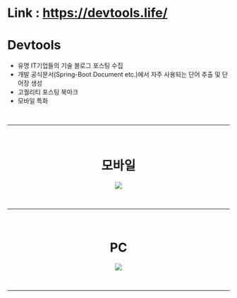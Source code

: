 # Link : https://devtools.life/

# Devtools

- 유명 IT기업들의 기술 블로그 포스팅 수집
- 개발 공식문서(Spring-Boot Document etc.)에서 자주 사용되는 단어 추출 및 단어장 생성
- 고퀄리티 포스팅 북마크
- 모바일 특화

<br />
<hr />
<br />


<h1 align="center">모바일</h1>
<p align="center">
<img src="https://user-images.githubusercontent.com/71188307/149618091-dde380c3-96b4-4a4d-85d3-f65fa7d62f10.png" />
</p>  
 
<br />
<hr />
<br />

<h1 align="center">PC</h1>
<p align="center">
<img src="https://user-images.githubusercontent.com/71188307/149618073-94578c1b-2509-4f67-a954-1a298b02ae6f.png" />
</p>  

<br />
<hr />
<br />


